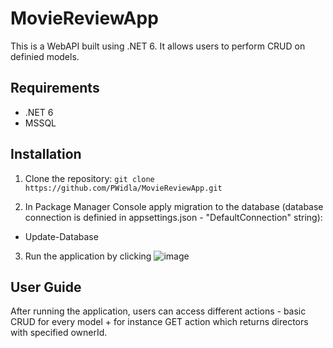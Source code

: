 # MovieReviewApp

This is a WebAPI built using .NET 6. It allows users to perform CRUD on definied models.

## Requirements

- .NET 6
- MSSQL

## Installation

1. Clone the repository: `git clone https://github.com/PWidla/MovieReviewApp.git`

2. In Package Manager Console apply migration to the database (database connection is definied in appsettings.json - "DefaultConnection" string): 
- Update-Database 

3. Run the application by clicking 
  ![image](https://user-images.githubusercontent.com/89644623/219941195-d99f7232-ca28-453e-8ccb-6127ee06ca80.png)

## User Guide

After running the application, users can access different actions - basic CRUD for every model + for instance GET action which returns directors with specified ownerId.
